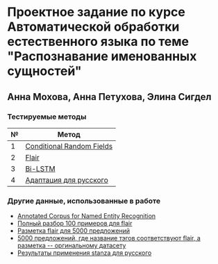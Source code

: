 Проектное задание по курсе Автоматической обработки естественного языка по теме "Распознавание именованных сущностей"
========================
Анна Мохова, Анна Петухова, Элина Сигдел
-------------------------

### Тестируемые методы 
| №  | Метод                      |
| -- | -------------------------- |
| 1  | [Conditional Random Fields](https://github.com/AnnMokhova/nlp_2020/blob/main/final_project/ner_crf.ipynb) |
| 2  | [Flair](https://github.com/AnnMokhova/nlp_2020/blob/main/final_project/ner_flair.ipynb)                     |
| 3  | [Bi-LSTM](https://github.com/AnnMokhova/nlp_2020/blob/main/final_project/bi_lstm_ner.ipynb)                   |
| 4  | [Адаптация для русского](https://github.com/AnnMokhova/nlp_2020/blob/main/final_project/ner_rus.ipynb)    |

### Другие данные, использованные в работе
* [Annotated Corpus for Named Entity Recognition](https://www.kaggle.com/abhinavwalia95/entity-annotated-corpus?select=ner_dataset.csv)
* [Полный разбор 100 примеров для flair](https://drive.google.com/file/d/1FWGY2VqDS7XYBaV2l1JvhKt-EL_YSRrv/view?usp=sharing)
* [Разметка flair для 5000 предложений](https://drive.google.com/file/d/1SuvjTE6vmJi2RGMFTaoV4x0NFwJ_eu6w/view?usp=sharing)
* [5000 предложений, где название тэгов соответствуют flair, а разметка -- оргинальному датасету](https://drive.google.com/file/d/1GX-vMfzXI9mtazTQuN6G0d3MKWKHMsBH/view?usp=sharing)
* [Результаты применения stanza для русского](https://drive.google.com/drive/folders/180vyUsIPTU3s39FI7gIgiNxuJyjYZJE2?usp=sharing)
